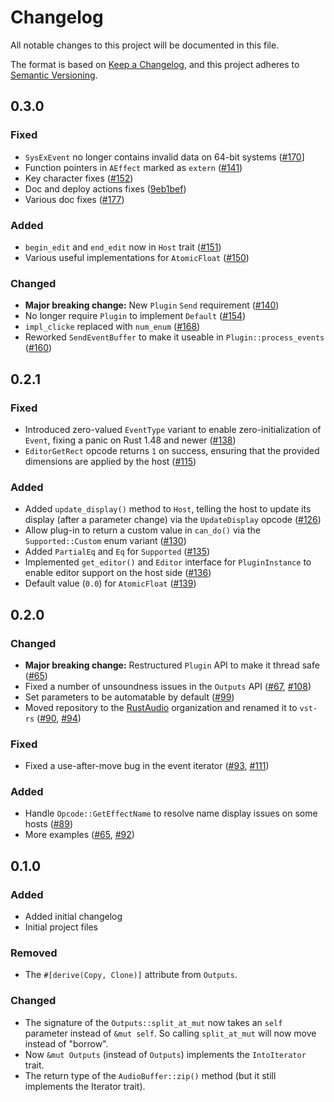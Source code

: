 # Changelog

All notable changes to this project will be documented in this file.

The format is based on [Keep a Changelog](https://keepachangelog.com/en/1.0.0/),
and this project adheres to [Semantic Versioning](https://semver.org/spec/v2.0.0.html).

## 0.3.0

### Fixed

- `SysExEvent` no longer contains invalid data on 64-bit systems ([#170](https://github.com/RustAudio/vst-rs/pull/171)]
- Function pointers in `AEffect` marked as `extern` ([#141](https://github.com/RustAudio/vst-rs/pull/141))
- Key character fixes ([#152](https://github.com/RustAudio/vst-rs/pull/152))
- Doc and deploy actions fixes ([9eb1bef](https://github.com/RustAudio/vst-rs/commit/9eb1bef1826db1581b4162081de05c1090935afb))
- Various doc fixes ([#177](https://github.com/RustAudio/vst-rs/pull/177))

### Added

- `begin_edit` and `end_edit` now in `Host` trait ([#151](https://github.com/RustAudio/vst-rs/pull/151))
- Various useful implementations for `AtomicFloat` ([#150](https://github.com/RustAudio/vst-rs/pull/150))

### Changed

- **Major breaking change:** New `Plugin` `Send` requirement ([#140](https://github.com/RustAudio/vst-rs/pull/140))
- No longer require `Plugin` to implement `Default` ([#154](https://github.com/RustAudio/vst-rs/pull/154))
- `impl_clicke` replaced with `num_enum` ([#168](https://github.com/RustAudio/vst-rs/pull/168))
- Reworked `SendEventBuffer` to make it useable in `Plugin::process_events` ([#160](https://github.com/RustAudio/vst-rs/pull/160))

## 0.2.1

### Fixed

- Introduced zero-valued `EventType` variant to enable zero-initialization of `Event`, fixing a panic on Rust 1.48 and newer ([#138](https://github.com/RustAudio/vst-rs/pull/138))
- `EditorGetRect` opcode returns `1` on success, ensuring that the provided dimensions are applied by the host ([#115](https://github.com/RustAudio/vst-rs/pull/115))

### Added

- Added `update_display()` method to `Host`, telling the host to update its display (after a parameter change) via the `UpdateDisplay` opcode ([#126](https://github.com/RustAudio/vst-rs/pull/126))
- Allow plug-in to return a custom value in `can_do()` via the `Supported::Custom` enum variant ([#130](https://github.com/RustAudio/vst-rs/pull/130))
- Added `PartialEq` and `Eq` for `Supported` ([#135](https://github.com/RustAudio/vst-rs/pull/135))
- Implemented `get_editor()` and `Editor` interface for `PluginInstance` to enable editor support on the host side ([#136](https://github.com/RustAudio/vst-rs/pull/136))
- Default value (`0.0`) for `AtomicFloat` ([#139](https://github.com/RustAudio/vst-rs/pull/139))

## 0.2.0

### Changed

- **Major breaking change:** Restructured `Plugin` API to make it thread safe ([#65](https://github.com/RustAudio/vst-rs/pull/65))
- Fixed a number of unsoundness issues in the `Outputs` API ([#67](https://github.com/RustAudio/vst-rs/pull/67), [#108](https://github.com/RustAudio/vst-rs/pull/108))
- Set parameters to be automatable by default ([#99](https://github.com/RustAudio/vst-rs/pull/99))
- Moved repository to the [RustAudio](https://github.com/RustAudio) organization and renamed it to `vst-rs` ([#90](https://github.com/RustAudio/vst-rs/pull/90), [#94](https://github.com/RustAudio/vst-rs/pull/94))

### Fixed

- Fixed a use-after-move bug in the event iterator ([#93](https://github.com/RustAudio/vst-rs/pull/93), [#111](https://github.com/RustAudio/vst-rs/pull/111))

### Added

- Handle `Opcode::GetEffectName` to resolve name display issues on some hosts ([#89](https://github.com/RustAudio/vst-rs/pull/89))
- More examples ([#65](https://github.com/RustAudio/vst-rs/pull/65), [#92](https://github.com/RustAudio/vst-rs/pull/92))

## 0.1.0

### Added

- Added initial changelog
- Initial project files

### Removed

- The `#[derive(Copy, Clone)]` attribute from `Outputs`.

### Changed
- The signature of the `Outputs::split_at_mut` now takes an `self` parameter instead of `&mut self`.
So calling `split_at_mut` will now move instead of "borrow".
- Now `&mut Outputs` (instead of `Outputs`) implements the `IntoIterator` trait.
- The return type of the `AudioBuffer::zip()` method (but it still implements the Iterator trait).
